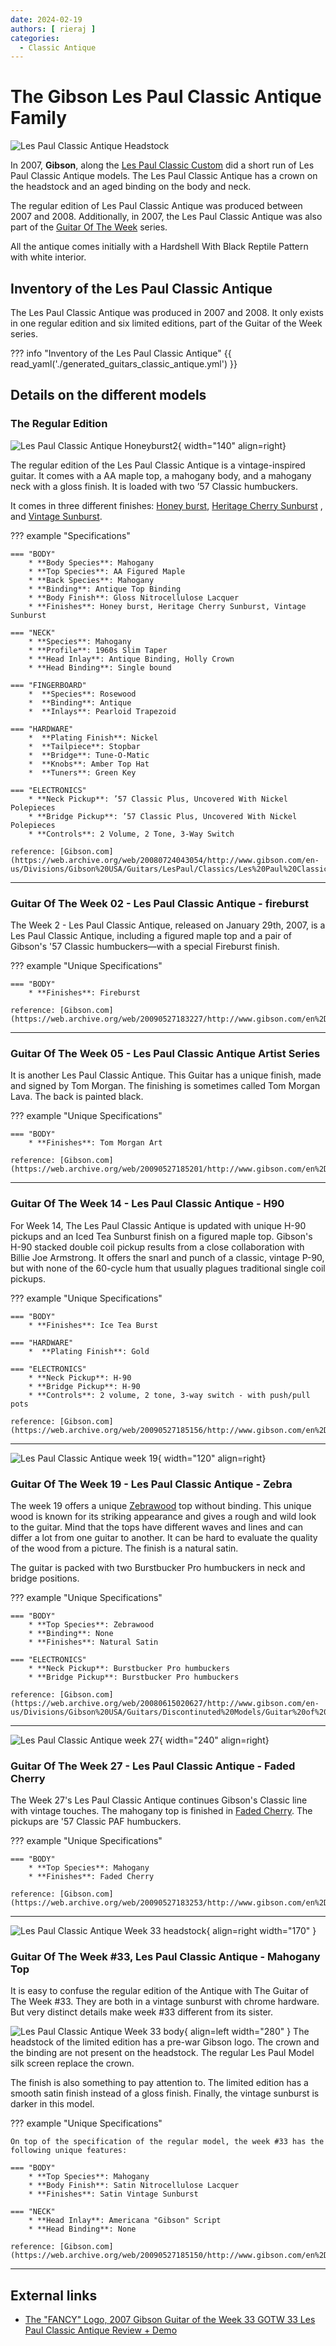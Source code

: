 ```yaml
---
date: 2024-02-19
authors: [ rieraj ]
categories:
  - Classic Antique
---
```


# The Gibson Les Paul Classic Antique Family

![Les Paul Classic Antique Headstock](img/2007-les-paul-classic-antique-headstock.webp)

In 2007, **Gibson**, along the [Les Paul Classic Custom](./2007-les-paul-classic-custom.md) did a short run of Les Paul
Classic Antique models.
The Les Paul Classic Antique has a crown on the headstock
and an aged binding on the body and neck.
<!-- more -->

The regular edition of Les Paul Classic Antique was produced between 2007 and 2008.
Additionally, in 2007, the Les Paul Classic Antique was also part of
the [Guitar Of The Week](blog/category/guitar-of-the-week---gotw/) series.

All the antique comes initially with a Hardshell With Black Reptile Pattern with white interior.

## Inventory of the Les Paul Classic Antique

The Les Paul Classic Antique was produced in 2007 and 2008. It only exists in one regular edition and
six limited editions, part of the Guitar of the Week series.

??? info "Inventory of the Les Paul Classic Antique"
    {{ read_yaml('./generated_guitars_classic_antique.yml')  }}

## Details on the different models

### The Regular Edition

![Les Paul Classic Antique Honeyburst2](img/2007-les-paul-classic-antique-honey-burst2.jpeg){ width="140" align=right}

The regular edition of the Les Paul Classic Antique is a vintage-inspired guitar.
It comes with a AA maple top, a mahogany body, and a mahogany neck with a gloss finish.
It is loaded with two ’57 Classic humbuckers.


It comes in three different finishes: [Honey burst](img/2007-les-paul-classic-antique-honey-burst2.jpeg),
[Heritage Cherry Sunburst](img/2007-les-paul-classic-antique-vintage-cherry-sunburst.webp)
, and [Vintage Sunburst](2007-les-paul-classic-antique-vintage-sunburst.jpeg).


??? example "Specifications"

    === "BODY"
        * **Body Species**: Mahogany
        * **Top Species**: AA Figured Maple
        * **Back Species**: Mahogany
        * **Binding**: Antique Top Binding
        * **Body Finish**: Gloss Nitrocellulose Lacquer
        * **Finishes**: Honey burst, Heritage Cherry Sunburst, Vintage Sunburst

    === "NECK"
        * **Species**: Mahogany
        * **Profile**: 1960s Slim Taper
        * **Head Inlay**: Antique Binding, Holly Crown
        * **Head Binding**: Single bound

    === "FINGERBOARD"
        *  **Species**: Rosewood
        *  **Binding**: Antique
        *  **Inlays**: Pearloid Trapezoid

    === "HARDWARE"
        *  **Plating Finish**: Nickel
        *  **Tailpiece**: Stopbar
        *  **Bridge**: Tune-O-Matic
        *  **Knobs**: Amber Top Hat
        *  **Tuners**: Green Key

    === "ELECTRONICS"
        * **Neck Pickup**: ’57 Classic Plus, Uncovered With Nickel Polepieces
        * **Bridge Pickup**: ’57 Classic Plus, Uncovered With Nickel Polepieces
        * **Controls**: 2 Volume, 2 Tone, 3-Way Switch

    reference: [Gibson.com](https://web.archive.org/web/20080724043054/http://www.gibson.com/en-us/Divisions/Gibson%20USA/Guitars/LesPaul/Classics/Les%20Paul%20Classic%20Antique/)


---
### Guitar Of The Week 02 - Les Paul Classic Antique - fireburst

The Week 2 - Les Paul Classic Antique, released on January 29th, 2007, is a Les Paul Classic Antique, including a
figured maple top and a pair of Gibson's '57 Classic humbuckers—with a special Fireburst finish.


??? example "Unique Specifications"

    === "BODY"
        * **Finishes**: Fireburst

    reference: [Gibson.com](https://web.archive.org/web/20090527183227/http://www.gibson.com/en%2Dus/Divisions/Gibson%20USA/Guitar%20of%20the%20Week/Les%20Paul%20Classic%20Antique/)

---
### Guitar Of The Week 05 - Les Paul Classic Antique Artist Series

It is another Les Paul Classic Antique. This Guitar has a unique finish, made and signed
by Tom Morgan. The finishing is sometimes called Tom Morgan Lava. The back is painted black.

??? example "Unique Specifications"

    === "BODY"
        * **Finishes**: Tom Morgan Art

    reference: [Gibson.com](https://web.archive.org/web/20090527185201/http://www.gibson.com/en%2Dus/Divisions/Gibson%20USA/Guitar%20of%20the%20Week/Les%20Paul%20Classic%20Antique%205/)

---
### Guitar Of The Week 14 - Les Paul Classic Antique - H90

For Week 14, The Les Paul Classic Antique is updated with unique H-90 pickups and an Iced Tea Sunburst finish on a
figured maple top. Gibson's H-90 stacked double coil pickup results from a close collaboration
with Billie Joe Armstrong. It offers the snarl and punch of a classic, vintage P-90, but with none of the
60-cycle hum that usually plagues traditional single coil pickups.

??? example "Unique Specifications"

    === "BODY"
        * **Finishes**: Ice Tea Burst

    === "HARDWARE"
        *  **Plating Finish**: Gold

    === "ELECTRONICS"
        * **Neck Pickup**: H-90
        * **Bridge Pickup**: H-90
        * **Controls**: 2 volume, 2 tone, 3-way switch - with push/pull pots

    reference: [Gibson.com](https://web.archive.org/web/20090527185156/http://www.gibson.com/en%2Dus/Divisions/Gibson%20USA/Guitar%20of%20the%20Week/Les%20Paul%20Classic%20Antique%2014/)

---
![Les Paul Classic Antique week 19](img/2007-les-paul-classic-antique-week-15-body.webp){ width="120" align=right}
### Guitar Of The Week 19 - Les Paul Classic Antique - Zebra


The week 19 offers a unique [Zebrawood](https://www.wood-database.com/zebrawood/) top without binding.
This unique wood is known for its striking appearance and gives a rough and wild look to the guitar.
Mind that the tops have different waves and lines and can differ a lot from one guitar to another.
It can be hard to evaluate the quality of the wood from a picture.
The finish is a natural satin.

The guitar is packed with two Burstbucker Pro humbuckers in neck and bridge positions.

??? example "Unique Specifications"

    === "BODY"
        * **Top Species**: Zebrawood
        * **Binding**: None
        * **Finishes**: Natural Satin

    === "ELECTRONICS"
        * **Neck Pickup**: Burstbucker Pro humbuckers
        * **Bridge Pickup**: Burstbucker Pro humbuckers

    reference: [Gibson.com](https://web.archive.org/web/20080615020627/http://www.gibson.com/en-us/Divisions/Gibson%20USA/Guitars/Discontinuted%20Models/Guitar%20of%20the%20Week/Les%20Paul%20Classic%20Antique%20Zebra/)

---
![Les Paul Classic Antique week 27](img/2007-les-paul-classic-antique-week-27-full-body.jpeg){ width="240" align=right}
### Guitar Of The Week 27 - Les Paul Classic Antique - Faded Cherry


The Week 27's Les Paul Classic Antique continues Gibson's Classic line with vintage touches.
The mahogany top is finished in [Faded Cherry](img/2007-les-paul-classic-antique-week-27-body.jpeg). The pickups are '57 Classic PAF humbuckers.

??? example "Unique Specifications"

    === "BODY"
        * **Top Species**: Mahogany
        * **Finishes**: Faded Cherry

    reference: [Gibson.com](https://web.archive.org/web/20090527183253/http://www.gibson.com/en%2Dus/Divisions/Gibson%20USA/Guitar%20of%20the%20Week/Les%5FPaul%5FClassic%5FAntique%2DWk%5F27/)

---
![Les Paul Classic Antique Week 33 headstock](img/2007-les-paul-classic-antique-week-33-headstock.jpg){ align=right width="170" }
### Guitar Of The Week #33, Les Paul Classic Antique - Mahogany Top


It is easy to confuse the regular edition of the Antique with The Guitar of The Week #33.
They are both in a vintage sunburst with chrome hardware.
But very distinct details make week #33 different from its sister.

![Les Paul Classic Antique Week 33 body](img/2007-les-paul-classic-antique-week-33-body.jpg){ align=left width="280" }
The headstock of the limited edition has a pre-war Gibson logo.
The crown and the binding are not present on the headstock.
The regular Les Paul Model silk screen replace the crown.

The finish is also something to pay attention to.
The limited edition has a smooth satin finish instead of a gloss finish. Finally, the vintage sunburst is darker in this
model.

??? example "Unique Specifications"

    On top of the specification of the regular model, the week #33 has the following unique features:

    === "BODY"
        * **Top Species**: Mahogany
        * **Body Finish**: Satin Nitrocellulose Lacquer
        * **Finishes**: Satin Vintage Sunburst

    === "NECK"
        * **Head Inlay**: Americana "Gibson" Script
        * **Head Binding**: None

    reference: [Gibson.com](https://web.archive.org/web/20090527185150/http://www.gibson.com/en%2Dus/Divisions/Gibson%20USA/Guitar%20of%20the%20Week/LP%5FClassic%5FAntique%5FM%5FWk33/)

---
## External links

* [The "FANCY" Logo, 2007 Gibson Guitar of the Week 33 GOTW 33 Les Paul Classic Antique Review + Demo](https://www.youtube.com/watch?v=s-38AOmakes)

